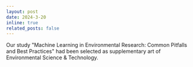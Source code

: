 ```yaml
---
layout: post
date: 2024-3-20
inline: true
related_posts: false
---
```


Our study "Machine Learning in Environmental Research: Common Pitfalls and Best Practices" had been selected as supplementary art of Environmental Science & Technology.
